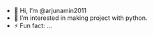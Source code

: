 - 👋 Hi, I’m @arjunamin2011
- 👀 I’m interested in making project with python.
- ⚡ Fun fact: ...

<!---
arjunamin2011/arjunamin2011 is a ✨ special ✨ repository because its `README.md` (this file) appears on your GitHub profile.
You can click the Preview link to take a look at your changes.
--->
